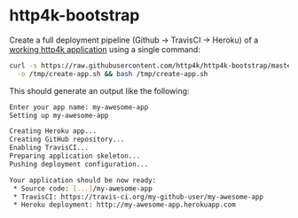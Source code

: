 # http4k-bootstrap

Create a full deployment pipeline (Github -> TravisCI -> Heroku) of a [working http4k application](https://github.com/http4k/http4k-heroku-travis-example-app) using a single command:

```bash
curl -s https://raw.githubusercontent.com/http4k/http4k-bootstrap/master/create-app.sh  \
  -o /tmp/create-app.sh && bash /tmp/create-app.sh
```

This should generate an output like the following:

```bash
Enter your app name: my-awesome-app
Setting up my-awesome-app

Creating Heroku app...
Creating GitHub repository...
Enabling TravisCI...
Preparing application skeleton...
Pushing deployment configuration...

Your application should be now ready:
 * Source code: [...]/my-awesome-app
 * TravisCI: https://travis-ci.org/my-github-user/my-awesome-app
 * Heroku deployment: http://my-awesome-app.herokuapp.com
```
